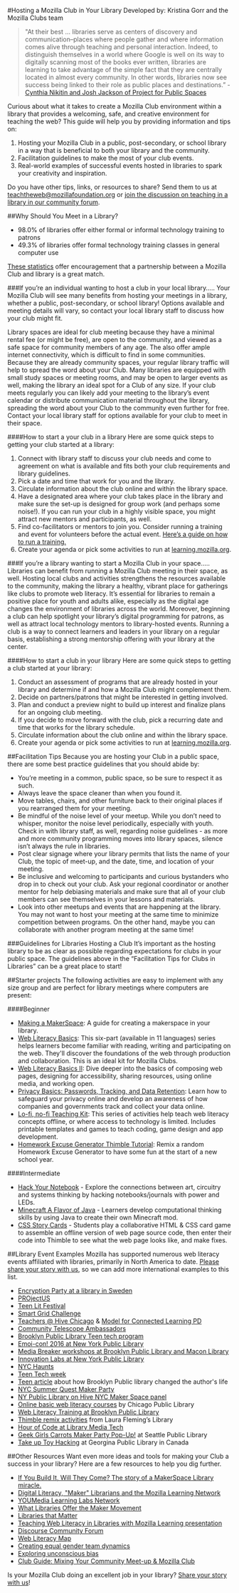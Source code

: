 #Hosting a Mozilla Club in Your Library
Developed by: Kristina Gorr and the Mozilla Clubs team

>"At their best ... libraries serve as centers of discovery and communication–places where people gather and where information comes alive through teaching and personal interaction. Indeed, to distinguish themselves in a world where Google is well on its way to digitally scanning most of the books ever written, libraries are learning to take advantage of the simple fact that they are centrally located in almost every community. In other words, libraries now see success being linked to their role as public places and destinations.” - [Cynthia Nikitin and Josh Jackson of Project for Public Spaces](http://www.pps.org/reference/librariesthatmatter-2/)

Curious about what it takes to create a Mozilla Club environment within a library that provides a welcoming, safe, and creative environment for teaching the web? This guide will help you by providing information and tips on:

1. Hosting your Mozilla Club in a public, post-secondary, or school library in a way that is beneficial to both your library and the community.
2. Facilitation guidelines to make the most of your club events.
3. Real-world examples of successful events hosted in libraries to spark your creativity and inspiration.

Do you have other tips, links, or resources to share? Send them to us at teachtheweb@mozillafoundation.org or [join the discussion on teaching in a library in our community forum](https://forum.learning.mozilla.org/t/hosting-events-mozilla-clubs-in-libraries/581).


##Why Should You Meet in a Library?

* 98.0% of libraries offer either formal or informal technology training to patrons
* 49.3% of libraries offer formal technology training classes in general computer use

[These statistics](http://www.ala.org/news/press-releases/2014/07/libraries-support-digital-readiness-tech-training-stem-programs-more-robust) offer encouragement that a partnership between a Mozilla Club and library is a great match. 

###If you’re an individual wanting to host a club in your local library…..
Your Mozilla Club will see many benefits from hosting your meetings in a library, whether a public, post-secondary, or school library! Options available and meeting details will vary, so contact your local library staff to discuss how your club might fit. 

Library spaces are ideal for club meeting because they have a minimal rental fee (or might be free), are open to the community, and viewed as a safe space for community members of any age. The also offer ample internet connectivity, which is difficult to find in some communities. Because they are already community spaces, your regular library traffic will help to spread the word about your Club. Many libraries are equipped with small study spaces or meeting rooms, and may be open to larger events as well, making the library an ideal spot for a Club of any size. If your club meets regularly you can likely add your meeting to the library’s event calendar or distribute communication material throughout the library, spreading the word about your Club to the community even further for free. Contact your local library staff for options available for your club to meet in their space.

####How to start a your club in a library
Here are some quick steps to getting your club started at a library:

1. Connect with library staff to discuss your club needs and come to agreement on what is available and fits both your club requirements and library guidelines.
2. Pick a date and time that work for you and the library.
3. Circulate information about the club online and within the library space.
4. Have a designated area where your club takes place in the library and make sure the set-up is designed for group work (and perhaps some noise!). If you can run your club in a highly visible space, you might attract new mentors and participants, as well.
5. Find co-facilitators or mentors to join you. Consider running a training and event for volunteers before the actual event. [Here’s a guide on how to run a training.](http://mozilla.github.io/learning-networks/clubs/train-the-trainer-guide/) 
6. Create your agenda or pick some activities to run at [learning.mozilla.org](https://learning.mozilla.org/).

###If you’re a library wanting to start a Mozilla Club in your space…..
Libraries can benefit from running a Mozilla Club meeting in their space, as well.  Hosting local clubs and activities strengthens the resources available to the community, making the library a healthy, vibrant place for gatherings like clubs to promote web literacy. It’s essential for libraries to remain a positive place for youth and adults alike, especially as the digital age changes the environment of libraries across the world. Moreover, beginning a club can help spotlight your library’s digital programming for patrons, as well as attract local technology mentors to library-hosted events. Running a club is a way to connect learners and leaders in your library on a regular basis, establishing a strong mentorship offering with your library at the center.

####How to start a club in your library
Here are some quick steps to getting a club started at your library:

1. Conduct an assessment of programs that are already hosted in your library and determine if and how a Mozilla Club might complement them.
2. Decide on partners/patrons that might be interested in getting involved.
3. Plan and conduct a preview night to build up interest and finalize plans for an ongoing club meeting.
4. If you decide to move forward with the club, pick a recurring date and time that works for the library schedule.
5. Circulate information about the club online and within the library space.
6. Create your agenda or pick some activities to run at [learning.mozilla.org](https://learning.mozilla.org/).

##Facilitation Tips
Because you are hosting your Club in a public space, there are some best practice guidelines that you should abide by:

* You’re meeting in a common, public space, so be sure to respect it as such. 
* Always leave the space cleaner than when you found it.
* Move tables, chairs, and other furniture back to their original places if you rearranged them for your meeting.
* Be mindful of the noise level of your meetup. While you don’t need to whisper, monitor the noise level periodically, especially with youth. Check in with library staff, as well, regarding noise guidelines -  as more and more community programming moves into library spaces, silence isn’t always the rule in libraries.
* Post clear signage where your library permits that lists the name of your Club, the topic of meet-up, and the date, time, and location of your meeting.
* Be inclusive and welcoming to participants and curious bystanders who drop in to check out your club. Ask your regional coordinator or another mentor for help debiasing materials and make sure that all of your club members can see themselves in your lessons and materials. 
* Look into other meetups and events that are happening at the library. You may not want to host your meeting at the same time to minimize competition between programs. On the other hand, maybe you can collaborate with another program meeting at the same time!

###Guidelines for Libraries Hosting a Club
It’s important as the hosting library to be as clear as possible regarding expectations for clubs in your public space. The guidelines above in the “Facilitation Tips for Clubs in Libraries” can be a great place to start!

##Starter projects
The following activities are easy to implement with any size group and are perfect for library meetings where computers are present:

####Beginner

* [Making a MakerSpace](https://d157rqmxrxj6ey.cloudfront.net/mrskapp/9795/): A guide for creating a makerspace in your library.
* [Web Literacy Basics](https://learning.mozilla.org/activities/web-lit-basics/): This six-part (available in 11 languages) series helps learners become familiar with reading, writing and participating on the web. They'll discover the foundations of the web through production and collaboration. This is an ideal kit for Mozilla Clubs.
* [Web Literacy Basics II](https://learning.mozilla.org/activities/web-lit-basics-two/): Dive deeper into the basics of composing web pages, designing for accessibility, sharing resources, using online media, and working open.
* [Privacy Basics: Passwords, Tracking, and Data Retention](https://learning.mozilla.org/activities/privacy-basics/): Learn how to safeguard your privacy online and develop an awareness of how companies and governments track and collect your data online.
* [Lo-fi, no-fi Teaching Kit](https://laura.makes.org/thimble/MTUyODMwNDY0/lofi-nofi-teaching-kit): This series of activities help teach web literacy concepts offline, or where access to technology is limited. Includes printable templates and games to teach coding, game design and app development.
* [Homework Excuse Generator Thimble Tutorial](https://thimble.mozilla.org/anonymous/721d1185-eb53-4fdc-8078-b14a15646832/2498): Remix a random Homework Excuse Generator to have some fun at the start of a new school year.

####Intermediate

* [Hack Your Notebook](https://laura.makes.org/thimble/LTU1NDA0MTA4OA==/hack-your-notebook-teaching-kit) - Explore the connections between art, circuitry and systems thinking by hacking notebooks/journals with power and LEDs.
* [Minecraft A Flavor of Java](https://epik.makes.org/thimble/NjU2MTQ2OTQ0/minecraft-a-flavor-of-java-epik) - Learners develop computational thinking skills by using Java to create their own Minecraft mod.
* [CSS Story Cards](https://d157rqmxrxj6ey.cloudfront.net/mouseorg/19913/) - Students play a collaborative HTML & CSS card game to assemble an offline version of web page source code, then enter their code into Thimble to see what the web page looks like, and make fixes.

##Library Event Examples
Mozilla has supported numerous web literacy events affiliated with libraries, primarily in North America to date. [Please share your story with us](https://forum.learning.mozilla.org/t/hosting-events-mozilla-clubs-in-libraries/581), so we can add more international examples to this list.

* [Encryption Party at a library in Sweden](http://digibib.se/886-2/)
* [PROjectUS](http://hivechicago.org/portfolio/project-us/)
* [Teen Lit Festival](http://hivechicago.org/portfolio/chicago-teen-literary-festival/)
* [Smart Grid Challenge](http://hivechicago.org/portfolio/smart-grid-challenge/)
* [Teachers @ Hive Chicago](http://teachers.hivechicago.org/) & [Model for Connected Learning PD](http://hivechicago.org/portfolio/model-connected-learning/)
* [Community Telescope Ambassadors](http://hivechicago.org/portfolio/community-telescope-ambassadors/)
* [Brooklyn Public Library Teen tech program](http://hivenyc.org/2015/08/04/brooklyn-public-library-tech-programs-visit/)
* [Emoi-con! 2016 at New York Public Library](http://emoti-con.org/)
* [Media Breaker workshops at Brooklyn Public Library and Macon Library](http://thelamp.org/what-super-bowl-ad-will-you-break-this-year/)  
* [Innovation Labs at New York Public Library](http://www.nypl.org/ost)
* [NYC Haunts](http://hivenyc.org/portfolio/nyc-haunts/)
* [Teen Tech week](http://hivenyc.org/2012/03/06/geek-out-your-library-its-teen-tech-week/)
* [Teen article](http://hivenyc.org/2012/10/16/how-the-brooklyn-public-library-changed-my-life/) about how Brooklyn Public library changed the author's life
* [NYC Summer Quest Maker Party](https://www.edsurge.com/e/nyc-summer-quest-maker-party-new-york-ny-on-2014-07-17)
* [NY Public Library on Hive NYC Maker Space panel](http://hivenyc.org/2015/03/13/february-2015-meet-up-maker-spaces/)
* [Online basic web literacy courses](https://chipublib.digitallearn.org/) by Chicago Public Library
* [Web Literacy Training at Brooklyn Public Library](https://www.flickr.com/photos/newyouthcity/sets/72157657222960094)
* [Thimble remix activities](https://twitter.com/LFlemingEDU/status/673875352842801152) from Laura Fleming’s Library
* [Hour of Code at Library Media Tech](http://librarymediatechtalk.blogspot.com/2016/01/may-code-be-with-you-in-library.html?platform=hootsuite)
* [Geek Girls Carrots Maker Party Pop-Up!](https://sanda.makes.org/thimble/LTE4OTMyNjkyNDg=/maker-party-pop-up-seattle) at Seattle Public Library
* [Take up Toy Hacking](http://hivetoronto.org/take-toy-hacking-open-curriculum/) at Georgina Public Library in Canada

##Other Resources
Want even more ideas and tools for making your Club a success in your library? Here are a few resources to help you dig further.

* [If You Build It, Will They Come? The story of a MakerSpace Library miracle.](http://www.teenlibrariantoolbox.com/2016/01/sunday-reflections-if-you-build-it-will-they-come-the-story-of-a-makerspace-miracle/)
* [Digital Literacy, "Maker" Librarians and the Mozilla Learning Network](http://www.cilip.org.uk/blog/digital-literacy-maker-librarians-mozilla-learning-network)
* [YOUMedia Learning Labs Network](http://youmedia.org/)
* [What Libraries Offer the Maker Movement](http://youmedia.org/news/what-libraries-offer-the-maker-movement/)
* [Libraries that Matter](http://www.pps.org/reference/librariesthatmatter-2/) 
* [Teaching Web Literacy in Libraries with Mozilla Learning presentation](http://www.slideshare.net/Amirad/teaching-web-litear)
* [Discourse Community Forum](https://discourse.webmaker.org/)
* [Web Literacy Map](https://learning.mozilla.org/web-literacy)
* [Creating equal gender team dynamics](https://drive.google.com/a/mozillafoundation.org/file/d/0B1HI_LlmJ9BlU2htdTFQRE1WR00/view)
* [Exploring unconscious bias](http://www.cookross.com/docs/UnconsciousBias.pdf)
* [Club Guide: Mixing Your Community Meet-up & Mozilla Club](http://mozilla.github.io/mozilla-club-guides/existing-program/#why-merge-an-existing-club-with-a-mozilla-club-)


Is your Mozilla Club doing an excellent job in your library? [Share your story with us](https://docs.google.com/a/mozillafoundation.org/forms/d/1bOXV1OiF2EKS5KprlnzfFpwaoVNwxLAwN_UEq6hGKqU/viewform)!


